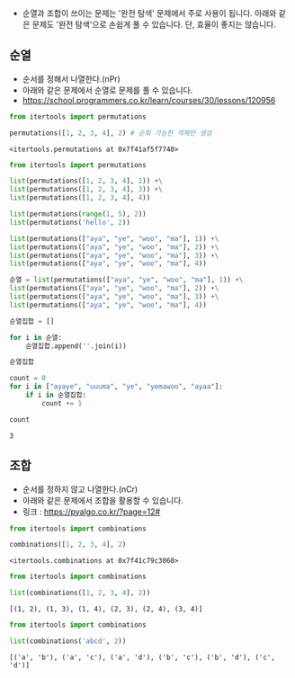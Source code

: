 * 순열과 조합이 쓰이는 문제는 '완전 탐색' 문제에서 주로 사용이 됩니다. 아래와 같은 문제도 '완전 탐색'으로 손쉽게 풀 수 있습니다. 단, 효율이 좋지는 않습니다.

## 순열

* 순서를 정해서 나열한다.(nPr)
* 아래와 같은 문제에서 순열로 문제를 풀 수 있습니다.
* https://school.programmers.co.kr/learn/courses/30/lessons/120956


```python
from itertools import permutations

permutations([1, 2, 3, 4], 2) # 순회 가능한 객체만 생성
```




    <itertools.permutations at 0x7f41af5f7740>




```python
from itertools import permutations

list(permutations([1, 2, 3, 4], 2)) +\
list(permutations([1, 2, 3, 4], 3)) +\
list(permutations([1, 2, 3, 4], 4))

list(permutations(range(1, 5), 2))
list(permutations('hello', 2))
```


```python
list(permutations(["aya", "ye", "woo", "ma"], 1)) +\
list(permutations(["aya", "ye", "woo", "ma"], 2)) +\
list(permutations(["aya", "ye", "woo", "ma"], 3)) +\
list(permutations(["aya", "ye", "woo", "ma"], 4))
```


```python
순열 = list(permutations(["aya", "ye", "woo", "ma"], 1)) +\
list(permutations(["aya", "ye", "woo", "ma"], 2)) +\
list(permutations(["aya", "ye", "woo", "ma"], 3)) +\
list(permutations(["aya", "ye", "woo", "ma"], 4))

순열집합 = []

for i in 순열:
    순열집합.append(''.join(i))

순열집합
```


```python
count = 0
for i in ["ayaye", "uuuma", "ye", "yemawoo", "ayaa"]:
    if i in 순열집합:
        count += 1

count
```




    3



## 조합

* 순서를 정하지 않고 나열한다.(nCr)
* 아래와 같은 문제에서 조합을 활용할 수 있습니다.
* 링크 : https://pyalgo.co.kr/?page=12#


```python
from itertools import combinations

combinations([1, 2, 3, 4], 2)
```




    <itertools.combinations at 0x7f41c79c3060>




```python
from itertools import combinations

list(combinations([1, 2, 3, 4], 2))
```




    [(1, 2), (1, 3), (1, 4), (2, 3), (2, 4), (3, 4)]




```python
from itertools import combinations

list(combinations('abcd', 2))
```




    [('a', 'b'), ('a', 'c'), ('a', 'd'), ('b', 'c'), ('b', 'd'), ('c', 'd')]


